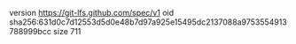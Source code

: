 version https://git-lfs.github.com/spec/v1
oid sha256:631d0c7d12553d5d0e48b7d97a925e15495dc2137088a9753554913788999bcc
size 711

